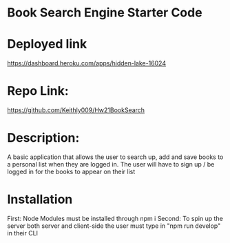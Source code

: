 # Book Search Engine Starter Code

# Deployed link 
https://dashboard.heroku.com/apps/hidden-lake-16024

# Repo Link: 
https://github.com/Keithly009/Hw21BookSearch

# Description: 
A basic application that allows the user to search up, add and save books to a personal list when they are logged in. 
The user will have to sign up / be logged in for the books to appear on their list

# Installation 
First: Node Modules must be installed through npm i 
Second: To spin up the server both server and client-side the user must type in "npm run develop" in their CLI 
